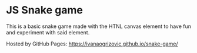 # JS Snake game

This is a basic snake game made with the HTNL canvas element to have fun and experiment with said element.

Hosted by GitHub Pages: https://ivanaogrizovic.github.io/snake-game/

